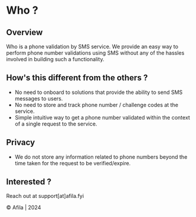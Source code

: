 # Who ?

## Overview

Who is a phone validation by SMS service. We provide an easy way to perform phone number validations using SMS without any of the hassles involved in building such a functionality.

## How's this different from the others ? 

- No need to onboard to solutions that provide the ability to send SMS messages to users.
- No need to store and track phone number / challenge codes at the service.
- Simple intuitive way to get a phone number validated within the context of a single request to the service.

## Privacy

- We do not store any information related to phone numbers beyond the time taken for the request to be verified/expire.

## Interested ?

Reach out at support[at]afila.fyi

&copy; Afila | 2024
